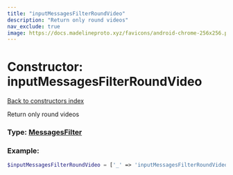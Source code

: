 ```yaml
---
title: "inputMessagesFilterRoundVideo"
description: "Return only round videos"
nav_exclude: true
image: https://docs.madelineproto.xyz/favicons/android-chrome-256x256.png
---
```

# Constructor: inputMessagesFilterRoundVideo  
[Back to constructors index](/API_docs/constructors/index.md)



Return only round videos




### Type: [MessagesFilter](/API_docs/types/MessagesFilter.md)


### Example:

```php
$inputMessagesFilterRoundVideo = ['_' => 'inputMessagesFilterRoundVideo'];
```  
